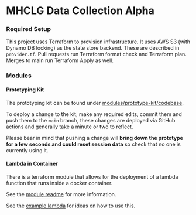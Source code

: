 # MHCLG Data Collection Alpha

### Required Setup

This project uses Terraform to provision infrastructure. It uses AWS S3 (with Dynamo DB locking) as the state store backend. These are described in `provider.tf`. Pull requests run Terraform format check and Terraform plan. Merges to main run Terraform Apply as well.

### Modules

#### Prototyping Kit

The prototyping kit can be found under [modules/prototype-kit/codebase](./modules/prototype-kit/codebase).

To deploy a change to the kit, make any required edits, commit them and push them to the `main` branch, these changes
are deployed via GitHub actions and generally take a minute or two to reflect. 

Please bear in mind that pushing a change will **bring down the prototype for a few seconds and could reset session 
data** so check that no one is currently using it.

#### Lambda in Container

There is a terraform module that allows for the deployment of a lambda function that runs inside a docker container. 

See the [module readme](./modules/lambda-with-container) for more information.

See the [example lambda](./modules/lambda-example) for ideas on how to use this.
